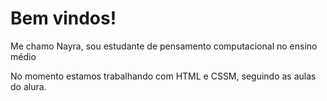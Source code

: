 # Bem vindos!

Me chamo Nayra, sou estudante de pensamento computacional no ensino médio

No momento estamos trabalhando com HTML e CSSM, seguindo as aulas do alura.

